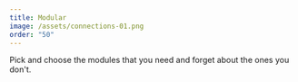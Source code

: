 ```yaml
---
title: Modular
image: /assets/connections-01.png
order: "50"
---
```

Pick and choose the modules that you need and forget about the ones you don't.